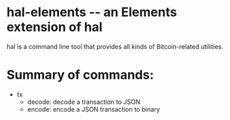 hal-elements -- an Elements extension of hal
============================================

hal is a command line tool that provides all kinds of Bitcoin-related utilities.


# Summary of commands:

- tx
	- decode: decode a transaction to JSON
	- encode: encode a JSON transaction to binary

